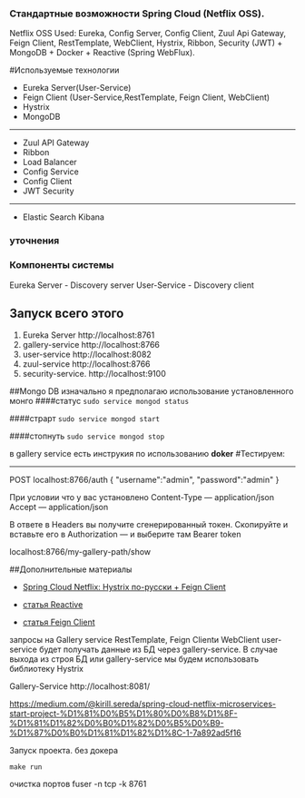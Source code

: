 ### Cтандартные возможности Spring Cloud (Netflix OSS).
Netflix OSS
Used: Eureka, Config Server, Config Client, Zuul Api Gateway, Feign Client, RestTemplate, WebClient, Hystrix, Ribbon, Security (JWT) + MongoDB + Docker + Reactive (Spring WebFlux).

#Используемые технологии 
* Eureka Server(User-Service)
* Feign Client (User-Service,RestTemplate, Feign Client,  WebClient)
* Hystrix
* MongoDB 
----------------
* Zuul API Gateway 
* Ribbon
* Load Balancer
* Config Service 
* Config Сlient
* JWT Security
-------------------
* Elastic Search Kibana


### уточнения 

### Компоненты системы 
Eureka Server - Discovery server 
User-Service  - Discovery client 


## Запуск всего этого 
1. Eureka Server      http://localhost:8761 
2. gallery-service    http://localhost:8766
3. user-service       http://localhost:8082
4. zuul-service       http://localhost:8766
5. security-service.  http://localhost:9100

##Mongo DB 
изначально я предполагаю использование установленного монго 
####статус 
``` sudo service mongod status ```

####страрт 
``` sudo service mongod start ```

####стопнуть
``` sudo service mongod stop ```

в gallery service есть инструкия по использованию <b>doker</b> 
#Тестируем:

-------------------------------------
POST
localhost:8766/auth
{
	"username":"admin",
	"password":"admin"
}

При условии что у вас установлено
Content-Type — application/json Accept — application/json

В ответе в Headers вы получите сгенерированный токен.
Скопируйте и вставьте его в Authorization — и выберите там Bearer token

localhost:8766/my-gallery-path/show






##Дополнительные материалы 

* [Spring Cloud Netflix: Hystrix по-русски + Feign Client](https://medium.com/@kirill.sereda/spring-cloud-netflix-hystrix-%D0%BF%D0%BE-%D1%80%D1%83%D1%81%D1%81%D0%BA%D0%B8-e60e91a6770f)

* [статья Reactive](https://medium.com/@kirill.sereda/reactive-programming-reactor-%D0%B8-spring-webflux-3f779953ed45)

* [статья Feign Client](https://medium.com/@kirill.sereda/spring-cloud-netflix-feign-%D0%BF%D0%BE-%D1%80%D1%83%D1%81%D1%81%D0%BA%D0%B8-7b8272e8e110)




запросы на Gallery service 
RestTemplate, Feign Clientи WebClient
user-service будет получать данные из БД через gallery-service. В случае выхода из строя БД или gallery-service мы будем использовать библиотеку Hystrix

Gallery-Service
http://localhost:8081/

https://medium.com/@kirill.sereda/spring-cloud-netflix-microservices-start-project-%D1%81%D0%B5%D1%80%D0%B8%D1%8F-%D1%81%D1%82%D0%B0%D1%82%D0%B5%D0%B9-%D1%87%D0%B0%D1%81%D1%82%D1%8C-1-7a892ad5f16

Запуск проекта.
без докера
 
``` make run ```

очистка портов 
fuser -n tcp -k 8761



